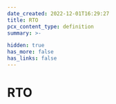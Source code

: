 ```yaml
---
date_created: 2022-12-01T16:29:27
title: RTO
pcx_content_type: definition
summary: >-

hidden: true
has_more: false
has_links: false
---
```


# RTO
